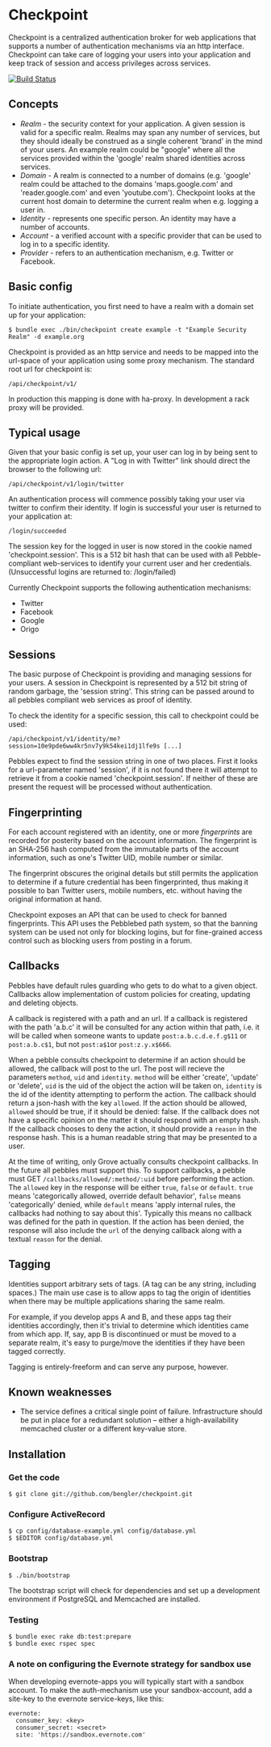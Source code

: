 # Checkpoint

Checkpoint is a centralized authentication broker for web applications that supports a number of authentication mechanisms via an http interface. Checkpoint can take care of logging your users into your application and keep track of session and access privileges across services.

[![Build Status](https://semaphoreapp.com/api/v1/projects/4e82122fc31c2c679be6aaded3ebc29929c12dcc/27033/badge.png)](https://semaphoreapp.com/projects/1534/branches/27033)

## Concepts

* *Realm* - the security context for your application. A given session is valid for a specific realm. Realms may span any number of services, but they should ideally be construed as a single coherent 'brand' in the mind of your users. An example realm could be "google" where all the services provided within the 'google' realm shared identities across services.
* *Domain* - A realm is connected to a number of domains (e.g. 'google' realm could be attached to the domains 'maps.google.com' and 'reader.google.com' and even 'youtube.com'). Checkpoint looks at the current host domain to determine the current realm when e.g. logging a user in.
* *Identity* - represents one specific person. An identity may have a number of accounts.
* *Account* - a verified account with a specific provider that can be used to log in to a specific identity.
* *Provider* - refers to an authentication mechanism, e.g. Twitter or Facebook.

## Basic config

To initiate authentication, you first need to have a realm with a domain set up for your application:

    $ bundle exec ./bin/checkpoint create example -t "Example Security Realm" -d example.org

Checkpoint is provided as an http service and needs to be mapped into the url-space of your application using some proxy mechanism. The standard root url for checkpoint is:

    /api/checkpoint/v1/

In production this mapping is done with ha-proxy. In development a rack proxy will be provided.

## Typical usage

Given that your basic config is set up, your user can log in by being sent to the appropriate login action. A "Log in with Twitter" link should direct the browser to the following url:

    /api/checkpoint/v1/login/twitter

An authentication process will commence possibly taking your user via twitter to confirm their identity. If login is successful your user is returned to your application at:

    /login/succeeded

The session key for the logged in user is now stored in the cookie named 'checkpoint.session'. This is a 512 bit hash that can be used with all Pebble-compliant web-services to identify your current user and her credentials. (Unsuccessful logins are returned to: /login/failed)

Currently Checkpoint supports the following authentication mechanisms:

* Twitter
* Facebook
* Google
* Origo

## Sessions

The basic purpose of Checkpoint is providing and managing sessions for your users. A session in Checkpoint is represented by a 512 bit string of random garbage, the 'session string'. This string can be passed around to all pebbles compliant web services as proof of identity.

To check the identity for a specific session, this call to checkpoint could be used:

    /api/checkpoint/v1/identity/me?session=10e9pde6ww4kr5nv7y9k54kei1dj1lfe9s [...]

Pebbles expect to find the session string in one of two places. First it looks for a url-parameter named 'session', if it is not found there it will attempt to retrieve it from a cookie named 'checkpoint.session'. If neither of these are present the request will be processed without authentication.

## Fingerprinting

For each account registered with an identity, one or more *fingerprints* are recorded for posterity based on the account information. The fingerprint is an SHA-256 hash computed from the immutable parts of the account information, such as one's Twitter UID, mobile number or similar.

The fingerprint obscures the original details but still permits the application to determine if a future credential has been fingerprinted, thus making it possible to ban Twitter users, mobile numbers, etc. without having the original information at hand.

Checkpoint exposes an API that can be used to check for banned fingerprints. This API uses the Pebblebed path system, so that the banning system can be used not only for blocking logins, but for fine-grained access control such as blocking users from posting in a forum.

## Callbacks

Pebbles have default rules guarding who gets to do what to a given object. Callbacks allow implementation of custom policies for creating, updating and deleting objects.

A callback is registered with a path and an url. If a callback is registered with the path 'a.b.c' it will be consulted for any action within that path, i.e. it will be called when someone wants to update `post:a.b.c.d.e.f.g$11` or `post:a.b.c$1`, but not `post:a$1`or `post:z.y.x$666`.

When a pebble consults checkpoint to determine if an action should be allowed, the callback will post to the url. The post will recieve the parameters `method`, `uid` and `identity`. `method` will be either 'create', 'update' or 'delete', `uid` is the uid of the object the action will be taken on, `identity` is the id of the identity attempting to perform the action. The callback should return a json-hash with the key `allowed`. If the action should be allowed, `allowed` should be true, if it should be denied: false. If the callback does not have a specific opinion on the matter it should respond with an empty hash. If the callback chooses to deny the action, it should provide a `reason` in the response hash. This is a human readable string that may be presented to a user.

At the time of writing, only Grove actually consults checkpoint callbacks. In the future all pebbles must support this. To support callbacks, a pebble must GET `/callbacks/allowed/:method/:uid` before performing the action. The `allowed` key in the response will be either `true`, `false` or `default`. `true` means 'categorically allowed, override default behavior', `false` means 'categorically' denied, while `default` means 'apply internal rules, the callbacks had nothing to say about this'. Typically this means no callback was defined for the path in question. If the action has been denied, the response will also include the `url` of the denying callback along with a textual `reason` for the denial.

## Tagging

Identities support arbitrary sets of tags. (A tag can be any string, including spaces.) The main use case is to allow apps to tag the origin of identities when there may be multiple applications sharing the same realm.

For example, if you develop apps A and B, and these apps tag their identities accordingly, then it's trivial to determine which identities came from which app. If, say, app B is discontinued or must be moved to a separate realm, it's easy to purge/move the identities if they have been tagged correctly.

Tagging is entirely-freeform and can serve any purpose, however.

## Known weaknesses

* The service defines a critical single point of failure. Infrastructure should be put in place for a redundant solution – either a high-availability memcached cluster or a different key-value store.

## Installation

### Get the code

    $ git clone git://github.com/bengler/checkpoint.git

### Configure ActiveRecord

    $ cp config/database-example.yml config/database.yml
    $ $EDITOR config/database.yml

### Bootstrap

    $ ./bin/bootstrap


The bootstrap script will check for dependencies and set up a development environment if PostgreSQL and Memcached are installed.

### Testing

    $ bundle exec rake db:test:prepare
    $ bundle exec rspec spec

### A note on configuring the Evernote strategy for sandbox use

When developing evernote-apps you will typically start with a sandbox account. To make the auth-mechanism
use your sandbox-account, add a site-key to the evernote service-keys, like this:

    evernote:
      consumer_key: <key>
      consumer_secret: <secret>
      site: 'https://sandbox.evernote.com'
